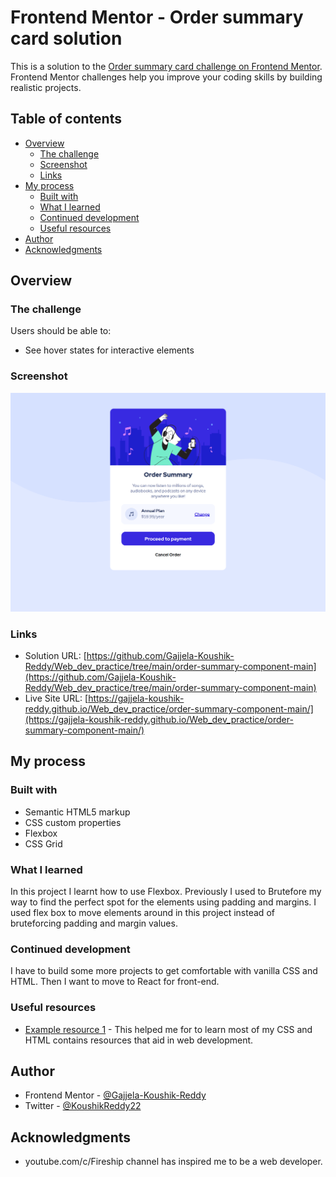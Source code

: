 # Frontend Mentor - Order summary card solution

This is a solution to the [Order summary card challenge on Frontend Mentor](https://www.frontendmentor.io/challenges/order-summary-component-QlPmajDUj). Frontend Mentor challenges help you improve your coding skills by building realistic projects. 

## Table of contents

- [Overview](#overview)
  - [The challenge](#the-challenge)
  - [Screenshot](#screenshot)
  - [Links](#links)
- [My process](#my-process)
  - [Built with](#built-with)
  - [What I learned](#what-i-learned)
  - [Continued development](#continued-development)
  - [Useful resources](#useful-resources)
- [Author](#author)
- [Acknowledgments](#acknowledgments)


## Overview

### The challenge

Users should be able to:

- See hover states for interactive elements

### Screenshot

![](./images/Image.png)


### Links

- Solution URL: [https://github.com/Gajjela-Koushik-Reddy/Web_dev_practice/tree/main/order-summary-component-main](https://github.com/Gajjela-Koushik-Reddy/Web_dev_practice/tree/main/order-summary-component-main)
- Live Site URL: [https://gajjela-koushik-reddy.github.io/Web_dev_practice/order-summary-component-main/](https://gajjela-koushik-reddy.github.io/Web_dev_practice/order-summary-component-main/)

## My process

### Built with

- Semantic HTML5 markup
- CSS custom properties
- Flexbox
- CSS Grid


### What I learned

In this project I learnt how to use Flexbox. Previously I used to Brutefore my way to find the perfect spot for the elements using padding and margins. I used flex box to move elements around in this project instead of bruteforcing padding and margin values.


### Continued development

I have to build some more projects to get comfortable with vanilla CSS and HTML. Then I want to move to React for front-end.


### Useful resources

- [Example resource 1](https://www.w3schools.com/) - This helped me for to learn most of my CSS and HTML contains resources that aid in web development.


## Author

- Frontend Mentor - [@Gajjela-Koushik-Reddy](https://www.frontendmentor.io/profile/Gajjela-Koushik-Reddy)
- Twitter - [@KoushikReddy22](https://www.twitter.com/KoushikReddy22)


## Acknowledgments
 - youtube.com/c/Fireship channel has inspired me to be a web developer.

